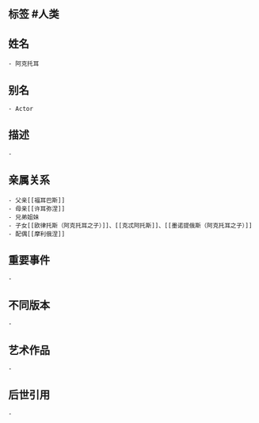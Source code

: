 ## 标签  #人类
## 姓名
	- 阿克托耳
## 别名
	- Actor
## 描述
	-
## 亲属关系
	- 父亲[[福耳巴斯]]
	- 母亲[[许耳弥涅]]
	- 兄弟姐妹
	- 子女[[欧律托斯（阿克托耳之子）]]、[[克忒阿托斯]]、[[墨诺提俄斯（阿克托耳之子）]]
	- 配偶[[摩利俄涅]]
## 重要事件
	-
## 不同版本
	-
## 艺术作品
	-
## 后世引用
	-
